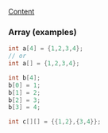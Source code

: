 [Content](Content.md)

### Array (examples)

```cpp
int a[4] = {1,2,3,4};
// or
int a[] = {1,2,3,4};

int b[4];
b[0] = 1;
b[1] = 2;
b[2] = 3;
b[3] = 4;

int c[][] = {{1,2},{3,4}};
```
